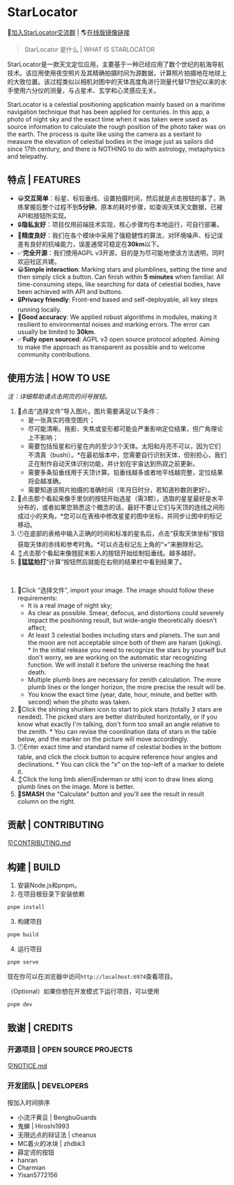 # StarLocator

💬<a href="https://qm.qq.com/q/lmRhILlX0e">加入StarLocator交流群</a> | 🌎<a href="https://caveallegory.cn/StarLocator/">在线版镜像链接</a>

> StarLocator 是什么 | WHAT IS STARLOCATOR

StarLocator是一款天文定位应用，主要基于一种已经应用了数个世纪的航海导航技术。该应用使用夜空照片及其精确拍摄时间为源数据，计算照片拍摄地在地球上的大致位置。该过程类似以相机对图中的天体高度角进行测量代替17世纪以来的水手使用六分仪的测量，与占星术、玄学和心灵感应无关。

StarLocator is a celestial positioning application mainly based on a maritime navigation technique that has been applied
for centuries. In this app, a photo of night sky and the exact time when it was taken were used as source information to
calculate the rough position of the photo taker was on the earth. The process is quite like using the camera as a
sextant to measure the elevation of celestial bodies in the image just as sailors did since 17th century, and there is
NOTHING to do with astrology, metaphysics and telepathy.

## 特点 | FEATURES

- 😀**交互简单**：标星、标铅垂线、设置拍摄时间，然后就是点击按钮的事了，熟练掌握后整个过程不到**5分钟**。原本的耗时步骤，如查询天体天文数据，已被API和按钮所实现。
- 🔒**隐私友好**：项目仅用前端技术实现，核心步骤均在本地运行，可自行部署。
- 🎯**精度良好**：我们在各个模块中采用了强稳健性的算法，对环境噪声、标记误差有良好的抗噪能力，误差通常可稳定在**30km**以下。
- ✅**完全开源**：我们使用AGPL v3开源，目的是为尽可能地使该方法透明，同时欢迎社区共建。
- 😀**Simple interaction**: Marking stars and plumblines, setting the time and then simply click a button. Can finish within **5 minutes** when familiar. All time-consuming steps, like searching for data of celestial bodies, have been achieved with API and buttons.
- 🔒**Privacy friendly**: Front-end based and self-deployable, all key steps running locally.
- 🎯**Good accuracy**: We applied robust algorithms in modules, making it resilient to environmental noises and marking errors. The error can usually be limited to **30km**.
- ✅**Fully open sourced**: AGPL v3 open source protocol adopted. Aiming to make the approach as transparent as possible and to welcome community contributions.

## 使用方法 | HOW TO USE

*注：详细帮助请点击网页的问号按钮。*

1. 🌃点击“选择文件”导入图片。图片需要满足以下条件：
    - 是一张真实的夜空图片；
    - 尽可能清晰。拖影、失焦或变形都可能会严重影响定位结果，但广角理论上不影响；
    - 需要包括恒星和行星在内的至少3个天体。太阳和月亮不可以，因为它们不清真（bushi）。*在最初版本中，您需要自行识别天体，但别担心，我们正在制作自动天体识别功能，并计划在宇宙达到热寂之前更新。
    - 需要多条铅垂线用于天顶计算。铅垂线越多或者地平线越完整，定位结果将会越准确。
    - 需要知道该照片拍摄的准确时间（年月日时分，若知道秒数则更好）。
2. 🌟点击那个看起来像手里剑的按钮开始选星（需3颗）。选取的星星最好是水平分布的，或者如果您熟悉这个概念的话，最好不要让它们与天顶的连线之间形成过小的夹角。*您可以在表格中修改星星的图中坐标，并同步让图中的标记移动。
3. 🕛在底部的表格中输入正确的时间和标准的星名后，点击“获取天体坐标”按钮获取天体的赤纬和参考时角。*可以点击标记左上角的“×”来删除标记。
4. ↕️点击那个看起来像翘屁末影人的按钮开始绘制铅垂线。越多越好。
5. 🧮**猛猛拍打**“计算”按钮然后就能在右侧的结果栏中看到结果了。

<br>

1. 🌃Click “选择文件”, import your image. The image should follow these requirements:
    - It is a real image of night sky;
    - As clear as possible. Smear, defocus, and distortions could severely impact the positioning result, but wide-angle
      theoretically doesn't affect;
    - At least 3 celestial bodies including stars and planets. The sun and the moon are not acceptable since both of
      them are haram (joking). * In the initial release you need to recognize the stars by yourself but don't worry, we
      are working on the automatic star recognizing function. We will install it before the universe reaching the heat
      death.
    - Multiple plumb lines are necessary for zenith calculation. The more plumb lines or the longer horizon, the more
      precise the result will be.
    - You know the exact time (year, date, hour, minute, and better with second) when the photo was taken.
2. 🌟Click the shining shuriken icon to start to pick stars (totally 3 stars are needed). The picked stars are better
   distributed horizontally, or if you know what exactly I'm talking, don't form too small an angle relative to the
   zenith. * You can revise the coordination data of stars in the table below, and the marker on the picture will move
   accordingly.
3. 🕛Enter exact time and standard name of celestial bodies in the bottom table, and click the clock button to acquire
   reference hour angles and declinations. * You can click the “x” on the top-left of a marker to delete it.
4. ↕️Click the long limb alien(Enderman or sth) icon to draw lines along plumb lines on the image. More is better.
5. 🧮**SMASH** the “Calculate” button and you'll see the result in result column on the right.

## 贡献 | CONTRIBUTING

见[CONTRIBUTING.md](./CONTRIBUTING.md)

## 构建 | BUILD

1. 安装Node.js和pnpm。
2. 在项目根目录下安装依赖
```bash
pnpm install
```
3. 构建项目
```bash
pnpm build
```
4. 运行项目
```bash
pnpm serve
```
现在你可以在浏览器中访问`http://localhost:6974`查看项目。

（Optional）如果你想在开发模式下运行项目，可以使用
```bash
pnpm dev
```

## 致谢 | CREDITS

### 开源项目 | OPEN SOURCE PROJECTS

见[NOTICE.md](./NOTICE.md)

### 开发团队 | DEVELOPERS

按加入时间排序

- 小流汗黄豆 | BengbuGuards
- 鬼蝉 | Hiroshi1993
- 无限远点的辩证法 | cheanus
- MC着火的冰块 | zhdbk3
- 薛定谔的按钮
- hanran
- Charmian
- Yisan5772156
